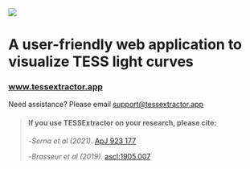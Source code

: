 <img src="https://user-images.githubusercontent.com/15573863/184284484-a0041c6e-df4e-45e5-b262-def835e6dbd5.gif"/>

# A user-friendly web application to visualize TESS light curves

### www.tessextractor.app

Need assistance? Please email
support@tessextractor.app

>#### If you use TESSExtractor on your research, please cite:
>
> -_Serna et al (2021)_. [ApJ 923 177](https://doi.org/10.3847/1538-4357/AC300A)
> 
> -_Brasseur et al (2019)_. [ascl:1905.007](https://ui.adsabs.harvard.edu/abs/2019ascl.soft05007B/abstract)
> 

